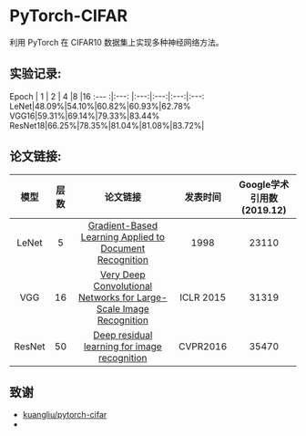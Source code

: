 # PyTorch-CIFAR

利用 PyTorch 在 CIFAR10 数据集上实现多种神经网络方法。

## 实验记录:

 Epoch | 1 | 2 | 4 |8 |16
 :--- :|:---: |:---:|:---:|:---:|:---:
 LeNet|48.09%|54.10%|60.82%|60.93%|62.78%
 VGG16|59.31%|69.14%|79.33%|83.44%
 ResNet18|66.25%|78.35%|81.04%|81.08%|83.72%|
 
 
 ## 论文链接:
 
 模型|层数 | 论文链接 |发表时间|Google学术引用数(2019.12)
 :---:|:---:| :---:|:---:|:---:
 LeNet|5|[Gradient-Based Learning Applied to Document Recognition](http://yann.lecun.com/exdb/publis/pdf/lecun-01a.pdf)|1998|23110
VGG|16|[Very Deep Convolutional Networks for Large-Scale Image Recognition](https://arxiv.org/pdf/1409.1556.pdf%20http://arxiv.org/abs/1409.1556.pdf) |ICLR 2015|31319
ResNet|50|[Deep residual learning for image recognition](http://openaccess.thecvf.com/content_cvpr_2016/papers/He_Deep_Residual_Learning_CVPR_2016_paper.pdf)|CVPR2016|35470|


## 致谢

* [kuangliu/pytorch-cifar](https://github.com/kuangliu/pytorch-cifar)
* 